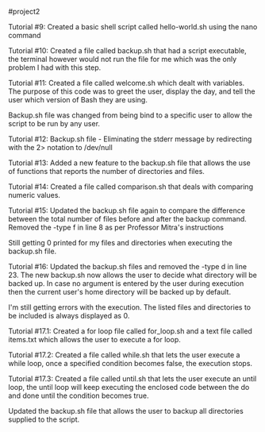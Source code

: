 #project2

Tutorial #9: 
Created a basic shell script called hello-world.sh using the nano command

Tutorial #10: 
Created a file called backup.sh that had a script executable,
the terminal however would not run the file for me which was the only problem
I had with this step.

Tutorial #11: 
Created a file called welcome.sh which dealt with variables. The purpose of this code was to greet the user,
display the day, and tell the user which version of Bash they are using.

Backup.sh file was changed from being bind to a specific user to allow the script to be run by any user. 

Tutorial #12:
Backup.sh file - Eliminating the stderr message by redirecting with the 2> notation to /dev/null 

Tutorial #13: 
Added a new feature to the backup.sh file that allows the use of functions that reports the number of 
directories and files.

Tutorial #14:
Created a file called comparison.sh that deals with comparing numeric values.

Tutorial #15:
Updated the backup.sh file again to compare the difference between the total number of files before
and after the backup command.
Removed the -type f in line 8 as per Professor Mitra's instructions

Still getting 0 printed for my files and directories when executing the backup.sh file.

Tutorial #16:
Updated the backup.sh files and removed the -type d in line 23. The new backup.sh now allows the user to decide
what directory will be backed up. In case no argument is entered by the user during execution then the current
user's home directory will be backed up by default. 

I'm still getting errors with the execution. The listed files and directories to be included is
always displayed as 0.

Tutorial #17.1:
Created a for loop file called for_loop.sh and a text file called items.txt which allows the 
user to execute a for loop. 

Tutorial #17.2:
Created a file called while.sh that lets the user execute a while loop, once a specified
condition becomes false, the execution stops. 

Tutorial #17.3:
Created a file called until.sh that lets the user execute an until loop, the until loop 
will keep executing the enclosed code between the do and done until the condition becomes true.

Updated the backup.sh file that allows the user to backup all directories supplied to the script.
